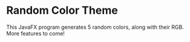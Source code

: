 # Random Color Theme
 This JavaFX program generates 5 random colors, along with their RGB. More features to come!
